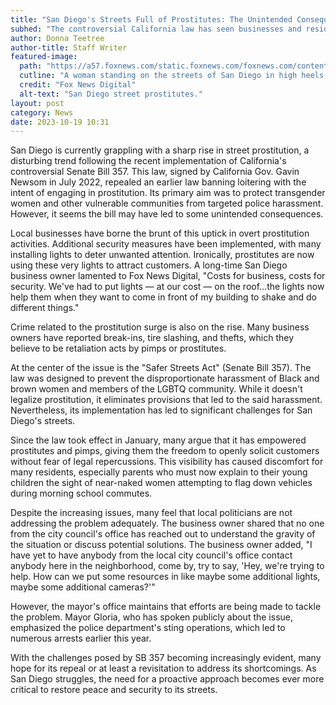 ```yaml
---
title: "San Diego's Streets Full of Prostitutes: The Unintended Consequences of SB 357"
subhed: "The controversial California law has seen businesses and residents grappling with the surge in overt prostitution."
author: Donna Teetree
author-title: Staff Writer
featured-image: 
  path: "https://a57.foxnews.com/static.foxnews.com/foxnews.com/content/uploads/2023/10/720/405/sandiego2.png?ve=1&tl=1"
  cutline: "A woman standing on the streets of San Diego in high heels and a skimpy outfit."
  credit: "Fox News Digital"
  alt-text: "San Diego street prostitutes."
layout: post
category: News
date: 2023-10-19 10:31
---
```


San Diego is currently grappling with a sharp rise in street prostitution, a disturbing trend following the recent implementation of California's controversial Senate Bill 357. This law, signed by California Gov. Gavin Newsom in July 2022, repealed an earlier law banning loitering with the intent of engaging in prostitution. Its primary aim was to protect transgender women and other vulnerable communities from targeted police harassment. However, it seems the bill may have led to some unintended consequences.

Local businesses have borne the brunt of this uptick in overt prostitution activities. Additional security measures have been implemented, with many installing lights to deter unwanted attention. Ironically, prostitutes are now using these very lights to attract customers. A long-time San Diego business owner lamented to Fox News Digital, "Costs for business, costs for security. We've had to put lights — at our cost — on the roof...the lights now help them when they want to come in front of my building to shake and do different things."

Crime related to the prostitution surge is also on the rise. Many business owners have reported break-ins, tire slashing, and thefts, which they believe to be retaliation acts by pimps or prostitutes.

At the center of the issue is the "Safer Streets Act" (Senate Bill 357). The law was designed to prevent the disproportionate harassment of Black and brown women and members of the LGBTQ community. While it doesn't legalize prostitution, it eliminates provisions that led to the said harassment. Nevertheless, its implementation has led to significant challenges for San Diego's streets.

Since the law took effect in January, many argue that it has empowered prostitutes and pimps, giving them the freedom to openly solicit customers without fear of legal repercussions. This visibility has caused discomfort for many residents, especially parents who must now explain to their young children the sight of near-naked women attempting to flag down vehicles during morning school commutes.

Despite the increasing issues, many feel that local politicians are not addressing the problem adequately. The business owner shared that no one from the city council's office has reached out to understand the gravity of the situation or discuss potential solutions. The business owner added, "I have yet to have anybody from the local city council's office contact anybody here in the neighborhood, come by, try to say, 'Hey, we're trying to help. How can we put some resources in like maybe some additional lights, maybe some additional cameras?'"

However, the mayor's office maintains that efforts are being made to tackle the problem. Mayor Gloria, who has spoken publicly about the issue, emphasized the police department's sting operations, which led to numerous arrests earlier this year.

With the challenges posed by SB 357 becoming increasingly evident, many hope for its repeal or at least a revisitation to address its shortcomings. As San Diego struggles, the need for a proactive approach becomes ever more critical to restore peace and security to its streets.

